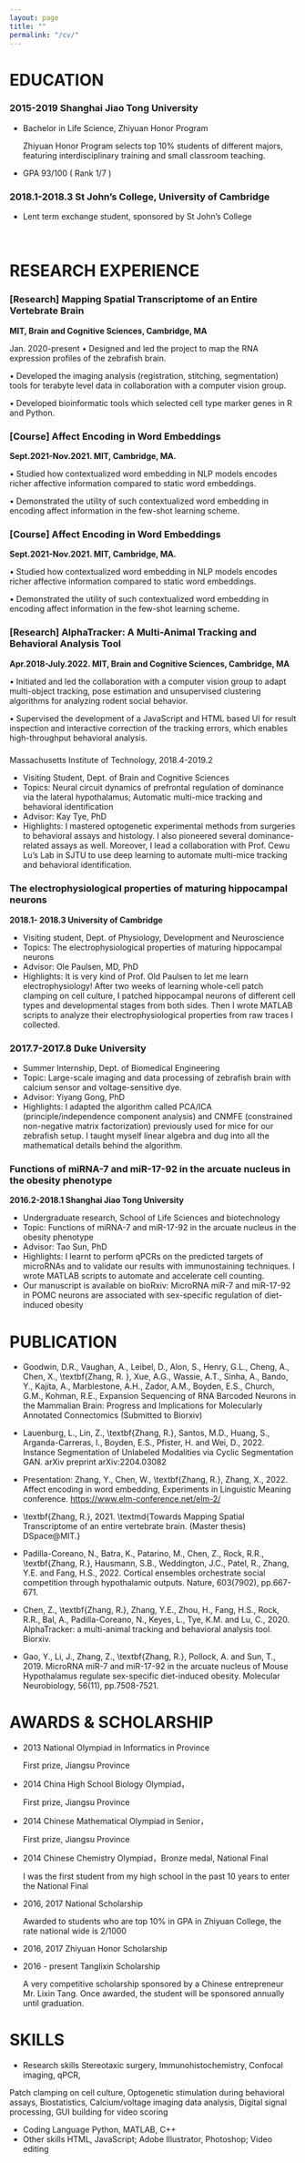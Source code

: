 ```yaml
---
layout: page
title: ""
permalink: "/cv/"
---
```


# EDUCATION

### 2015-2019 Shanghai Jiao Tong University

- Bachelor in Life Science, Zhiyuan Honor Program
    
    Zhiyuan Honor Program selects top 10% students of different majors, featuring interdisciplinary training and small classroom teaching.
    
- GPA 93/100 ( Rank 1/7 )

### 2018.1-2018.3 St John’s College, University of Cambridge

- Lent term exchange student, sponsored by St John’s College

<br>

# RESEARCH EXPERIENCE

### [Research] Mapping Spatial Transcriptome of an Entire Vertebrate Brain

**MIT, Brain and Cognitive Sciences, Cambridge, MA**

Jan. 2020-present • Designed and led the project to map the RNA expression profiles of the zebrafish brain.

• Developed the imaging analysis (registration, stitching, segmentation) tools for terabyte level data in collaboration with a computer vision group.

• Developed bioinformatic tools which selected cell type marker genes in R and Python.

### [Course] Affect Encoding in Word Embeddings

**Sept.2021-Nov.2021. MIT, Cambridge, MA.**

• Studied how contextualized word embedding in NLP models encodes richer affective information compared to static word embeddings.

• Demonstrated the utility of such contextualized word embedding in encoding affect information in the few-shot learning scheme.

### [Course] Affect Encoding in Word Embeddings

**Sept.2021-Nov.2021. MIT, Cambridge, MA.**

• Studied how contextualized word embedding in NLP models encodes richer affective information compared to static word embeddings.

• Demonstrated the utility of such contextualized word embedding in encoding affect information in the few-shot learning scheme.

### [Research]  AlphaTracker: A Multi-Animal Tracking and Behavioral Analysis Tool

**Apr.2018-July.2022. MIT, Brain and Cognitive Sciences, Cambridge, MA**

• Initiated and led the collaboration with a computer vision group to adapt multi-object tracking, pose estimation and unsupervised clustering algorithms for analyzing rodent social behavior.

• Supervised the development of a JavaScript and HTML based UI for result inspection and interactive correction of the tracking errors, which enables high-throughput behavioral analysis.

### 

 Massachusetts Institute of Technology, 2018.4-2019.2

- Visiting Student, Dept. of Brain and Cognitive Sciences
- Topics: Neural circuit dynamics of prefrontal regulation of dominance via the lateral hypothalamus; Automatic multi-mice tracking and behavioral identification
- Advisor: Kay Tye, PhD
- Highlights: I mastered optogenetic experimental methods from surgeries to behavioral assays and histology. I also pioneered several dominance-related assays as well. Moreover, I lead a collaboration with Prof. Cewu Lu’s Lab in SJTU to use deep learning to automate multi-mice tracking and behavioral identification.

### The electrophysiological properties of maturing hippocampal neurons
**2018.1- 2018.3 University of Cambridge**

- Visiting student, Dept. of Physiology, Development and Neuroscience
- Topics: The electrophysiological properties of maturing hippocampal neurons
- Advisor: Ole Paulsen, MD, PhD
- Highlights: It is very kind of Prof. Old Paulsen to let me learn electrophysiology! After two weeks of learning whole-cell patch clamping on cell culture, I patched hippocampal neurons of different cell types and developmental stages from both sides. Then I wrote MATLAB scripts to analyze their electrophysiological properties from raw traces I collected.

### 2017.7-2017.8 Duke University

- Summer Internship, Dept. of Biomedical Engineering
- Topic: Large-scale imaging and data processing of zebrafish brain with calcium sensor and voltage-sensitive dye.
- Advisor: Yiyang Gong, PhD
- Highlights: I adapted the algorithm called PCA/ICA (principle/independence component analysis) and CNMFE (constrained non-negative matrix factorization) previously used for mice for our zebrafish setup. I taught myself linear algebra and dug into all the mathematical details behind the algorithm.

### Functions of miRNA-7 and miR-17-92 in the arcuate nucleus in the obesity phenotype
**2016.2-2018.1 Shanghai Jiao Tong University**

- Undergraduate research, School of Life Sciences and biotechnology
- Topic: Functions of miRNA-7 and miR-17-92 in the arcuate nucleus in the obesity phenotype
- Advisor: Tao Sun, PhD
- Highlights: I learnt to perform qPCRs on the predicted targets of microRNAs and to validate our results with immunostaining techniques. I wrote MATLAB scripts to automate and accelerate cell counting.
- Our manuscript is available on bioRxiv: MicroRNA miR-7 and miR-17-92 in POMC neurons are associated with sex-specific regulation of diet-induced obesity

# PUBLICATION

- Goodwin, D.R., Vaughan, A., Leibel, D., Alon, S., Henry, G.L., Cheng, A., Chen, X., \textbf{Zhang, R. }, Xue, A.G., Wassie, A.T., Sinha, A., Bando, Y., Kajita, A., Marblestone, A.H., Zador, A.M., Boyden, E.S., Church, G.M., Kohman, R.E., Expansion Sequencing of RNA Barcoded Neurons in the Mammalian Brain: Progress and Implications for Molecularly Annotated Connectomics (Submitted to Biorxiv)

- Lauenburg, L., Lin, Z., \textbf{Zhang, R.}, Santos, M.D., Huang, S., Arganda-Carreras, I., Boyden, E.S., Pfister, H. and Wei, D., 2022. Instance Segmentation of Unlabeled Modalities via Cyclic Segmentation GAN. arXiv preprint arXiv:2204.03082

- Presentation: Zhang, Y., Chen, W., \textbf{Zhang, R.}, Zhang, X., 2022. Affect encoding in word embedding, Experiments in Linguistic Meaning conference. https://www.elm-conference.net/elm-2/

- \textbf{Zhang, R.}, 2021. \textmd{Towards Mapping Spatial Transcriptome of an entire vertebrate brain. (Master thesis) DSpace@MIT.}

- Padilla-Coreano, N., Batra, K., Patarino, M., Chen, Z., Rock, R.R., \textbf{Zhang, R.}, Hausmann, S.B., Weddington, J.C., Patel, R., Zhang, Y.E. and Fang, H.S., 2022. Cortical ensembles orchestrate social competition through hypothalamic outputs. Nature, 603(7902), pp.667-671.

- Chen, Z., \textbf{Zhang, R.}, Zhang, Y.E., Zhou, H., Fang, H.S., Rock, R.R., Bal, A., Padilla-Coreano, N., Keyes, L., Tye, K.M. and Lu, C., 2020. AlphaTracker: a multi-animal tracking and behavioral analysis tool. Biorxiv.

- Gao, Y., Li, J., Zhang, Z., \textbf{Zhang, R.}, Pollock, A. and Sun, T., 2019. MicroRNA miR-7 and miR-17-92 in the arcuate nucleus of Mouse Hypothalamus regulate sex-specific diet-induced obesity. Molecular Neurobiology, 56(11), pp.7508-7521.


# AWARDS & SCHOLARSHIP

- 2013 National Olympiad in Informatics in Province
    
    First prize, Jiangsu Province
    
- 2014 China High School Biology Olympiad，

    First prize, Jiangsu Province
    
- 2014 Chinese Mathematical Olympiad in Senior，

    First prize, Jiangsu Province
    
- 2014 Chinese Chemistry Olympiad，Bronze medal, National Final
    
    I was the first student from my high school in the past 10 years to enter the National Final
    
- 2016, 2017 National Scholarship
    
    Awarded to students who are top 10%  in GPA in Zhiyuan College, the rate national wide is 2/1000
    
- 2016, 2017 Zhiyuan Honor Scholarship

- 2016 - present Tanglixin Scholarship
    
    A very competitive scholarship sponsored by a Chinese entrepreneur Mr. Lixin Tang. Once awarded,  the   student will be sponsored annually until graduation.
    

# SKILLS

- Research skills Stereotaxic surgery, Immunohistochemistry, Confocal imaging, qPCR,

Patch clamping on cell culture, Optogenetic stimulation during behavioral assays, Biostatistics, Calcium/voltage imaging data analysis, Digital signal processing, GUI building for video scoring

- Coding Language Python, MATLAB, C++
- Other skills HTML, JavaScript; Adobe Illustrator, Photoshop; Video editing
